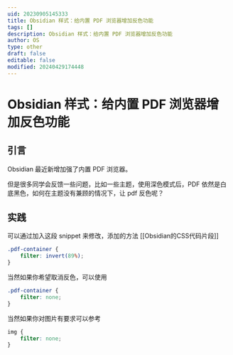 ```yaml
---
uid: 20230905145333
title: Obsidian 样式：给内置 PDF 浏览器增加反色功能
tags: []
description: Obsidian 样式：给内置 PDF 浏览器增加反色功能
author: OS
type: other
draft: false
editable: false
modified: 20240429174448
---
```


# Obsidian 样式：给内置 PDF 浏览器增加反色功能

## 引言

Obsidian 最近新增加强了内置 PDF 浏览器。

但是很多同学会反馈一些问题，比如一些主题，使用深色模式后，PDF 依然是白底黑色，如何在主题没有兼顾的情况下，让 pdf 反色呢？

## 实践

可以通过加入这段 snippet 来修改，添加的方法 [[Obsidian的CSS代码片段]]

```CSS
.pdf-container {
	filter: invert(89%);
}
```

当然如果你希望取消反色，可以使用

```CSS
.pdf-container {
	filter: none;
}
```

当然如果你对图片有要求可以参考

```CSS
img {
	filter: none;
}
```